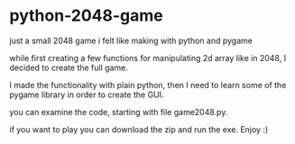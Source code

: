 # python-2048-game
just a small 2048 game i felt like making with python and pygame

while first creating a few functions for manipulating 2d array like in 2048,
I decided to create the full game.

I made the functionality with plain python, then I need to learn some of the pygame library in order to 
create the GUI.

you can examine the code, starting with file game2048.py.

if you want to play you can download the zip and run the exe.
Enjoy :)
